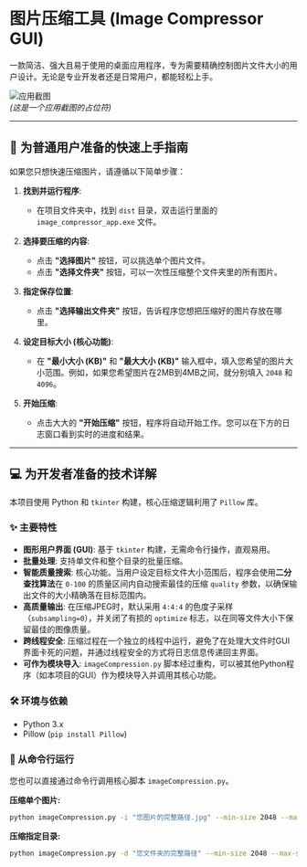 # 图片压缩工具 (Image Compressor GUI)

一款简洁、强大且易于使用的桌面应用程序，专为需要精确控制图片文件大小的用户设计。无论是专业开发者还是日常用户，都能轻松上手。

![应用截图](placeholder.png)  
*(这是一个应用截图的占位符)*

---

## 🌟 为普通用户准备的快速上手指南

如果您只想快速压缩图片，请遵循以下简单步骤：

1.  **找到并运行程序**:
    - 在项目文件夹中，找到 `dist` 目录，双击运行里面的 `image_compressor_app.exe` 文件。

2.  **选择要压缩的内容**:
    - 点击 **"选择图片"** 按钮，可以挑选单个图片文件。
    - 点击 **"选择文件夹"** 按钮，可以一次性压缩整个文件夹里的所有图片。

3.  **指定保存位置**:
    - 点击 **"选择输出文件夹"** 按钮，告诉程序您想把压缩好的图片存放在哪里。

4.  **设定目标大小 (核心功能)**:
    - 在 **"最小大小 (KB)"** 和 **"最大大小 (KB)"** 输入框中，填入您希望的图片大小范围。例如，如果您希望图片在2MB到4MB之间，就分别填入 `2048` 和 `4096`。

5.  **开始压缩**:
    - 点击大大的 **"开始压缩"** 按钮，程序将自动开始工作。您可以在下方的日志窗口看到实时的进度和结果。

---

## 💻 为开发者准备的技术详解

本项目使用 Python 和 `tkinter` 构建，核心压缩逻辑利用了 `Pillow` 库。

### ✨ 主要特性

- **图形用户界面 (GUI)**: 基于 `tkinter` 构建，无需命令行操作，直观易用。
- **批量处理**: 支持单文件和整个目录的批量压缩。
- **智能质量搜索**: 核心功能。当用户设定目标文件大小范围后，程序会使用**二分查找算法**在 `0-100` 的质量区间内自动搜索最佳的压缩 `quality` 参数，以确保输出文件的大小精确落在目标范围内。
- **高质量输出**: 在压缩JPEG时，默认采用 `4:4:4` 的色度子采样（`subsampling=0`），并关闭了有损的 `optimize` 标志，以在同等文件大小下保留最佳的图像质量。
- **跨线程安全**: 压缩过程在一个独立的线程中运行，避免了在处理大文件时GUI界面卡死的问题，并通过线程安全的方式将日志信息传递回主界面。
- **可作为模块导入**: `imageCompression.py` 脚本经过重构，可以被其他Python程序（如本项目的GUI）作为模块导入并调用其核心功能。

### 🛠️ 环境与依赖

- Python 3.x
- Pillow (`pip install Pillow`)

### 🚀 从命令行运行

您也可以直接通过命令行调用核心脚本 `imageCompression.py`。

**压缩单个图片:**
```bash
python imageCompression.py -i "您图片的完整路径.jpg" --min-size 2048 --max-size 4096
```

**压缩指定目录:**
```bash
python imageCompression.py -d "您文件夹的完整路径" --min-size 2048 --max-size 4096
